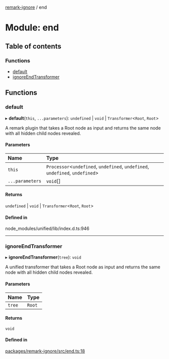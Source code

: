 [remark-ignore](../README.md) / end

# Module: end

## Table of contents

### Functions

- [default](end.md#default)
- [ignoreEndTransformer](end.md#ignoreendtransformer)

## Functions

### default

▸ **default**(`this`, `...parameters`): `undefined` \| `void` \| `Transformer`\<`Root`, `Root`\>

A remark plugin that takes a Root node as input and returns the same node
with all hidden child nodes revealed.

#### Parameters

| Name | Type |
| :------ | :------ |
| `this` | `Processor`\<`undefined`, `undefined`, `undefined`, `undefined`, `undefined`\> |
| `...parameters` | `void`[] |

#### Returns

`undefined` \| `void` \| `Transformer`\<`Root`, `Root`\>

#### Defined in

node_modules/unified/lib/index.d.ts:946

___

### ignoreEndTransformer

▸ **ignoreEndTransformer**(`tree`): `void`

A unified transformer that takes a Root node as input and returns the same
node with all hidden child nodes revealed.

#### Parameters

| Name | Type |
| :------ | :------ |
| `tree` | `Root` |

#### Returns

`void`

#### Defined in

[packages/remark-ignore/src/end.ts:18](https://github.com/Xunnamius/unified-utils/blob/7833113/packages/remark-ignore/src/end.ts#L18)
